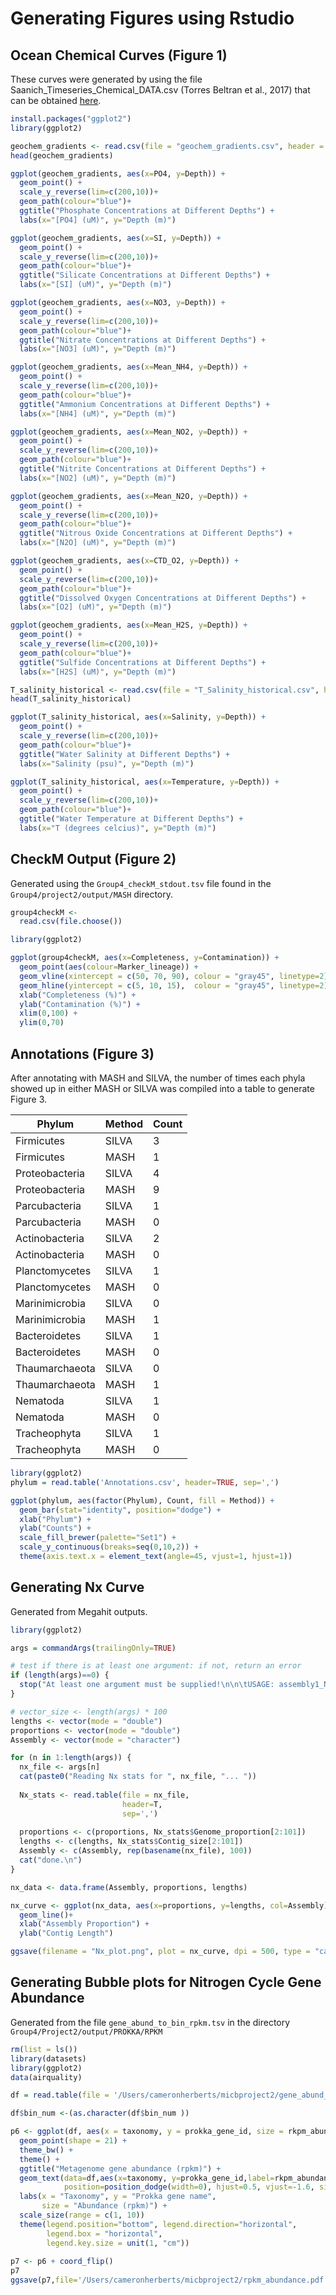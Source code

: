 # Generating Figures using Rstudio

## Ocean Chemical Curves (Figure 1)

These curves were generated by using the file Saanich_Timeseries_Chemical_DATA.csv (Torres Beltran et al., 2017) that can be obtained [here](http://datadryad.org/resource/doi:10.5061/dryad.nh035).

```R
install.packages("ggplot2")
library(ggplot2)

geochem_gradients <- read.csv(file = "geochem_gradients.csv", header = TRUE, sep = ",")
head(geochem_gradients)

ggplot(geochem_gradients, aes(x=PO4, y=Depth)) +  
  geom_point() +
  scale_y_reverse(lim=c(200,10))+
  geom_path(colour="blue")+
  ggtitle("Phosphate Concentrations at Different Depths") +
  labs(x="[PO4] (uM)", y="Depth (m)")

ggplot(geochem_gradients, aes(x=SI, y=Depth)) +  
  geom_point() +
  scale_y_reverse(lim=c(200,10))+
  geom_path(colour="blue")+
  ggtitle("Silicate Concentrations at Different Depths") +
  labs(x="[SI] (uM)", y="Depth (m)")

ggplot(geochem_gradients, aes(x=NO3, y=Depth)) +  
  geom_point() +
  scale_y_reverse(lim=c(200,10))+
  geom_path(colour="blue")+
  ggtitle("Nitrate Concentrations at Different Depths") +
  labs(x="[NO3] (uM)", y="Depth (m)")

ggplot(geochem_gradients, aes(x=Mean_NH4, y=Depth)) +  
  geom_point() +
  scale_y_reverse(lim=c(200,10))+
  geom_path(colour="blue")+
  ggtitle("Ammonium Concentrations at Different Depths") +
  labs(x="[NH4] (uM)", y="Depth (m)")

ggplot(geochem_gradients, aes(x=Mean_NO2, y=Depth)) +  
  geom_point() +
  scale_y_reverse(lim=c(200,10))+
  geom_path(colour="blue")+
  ggtitle("Nitrite Concentrations at Different Depths") +
  labs(x="[NO2] (uM)", y="Depth (m)")

ggplot(geochem_gradients, aes(x=Mean_N2O, y=Depth)) +  
  geom_point() +
  scale_y_reverse(lim=c(200,10))+
  geom_path(colour="blue")+
  ggtitle("Nitrous Oxide Concentrations at Different Depths") +
  labs(x="[N2O] (uM)", y="Depth (m)")

ggplot(geochem_gradients, aes(x=CTD_O2, y=Depth)) +  
  geom_point() +
  scale_y_reverse(lim=c(200,10))+
  geom_path(colour="blue")+
  ggtitle("Dissolved Oxygen Concentrations at Different Depths") +
  labs(x="[O2] (uM)", y="Depth (m)")

ggplot(geochem_gradients, aes(x=Mean_H2S, y=Depth)) +  
  geom_point() +
  scale_y_reverse(lim=c(200,10))+
  geom_path(colour="blue")+
  ggtitle("Sulfide Concentrations at Different Depths") +
  labs(x="[H2S] (uM)", y="Depth (m)")

T_salinity_historical <- read.csv(file = "T_Salinity_historical.csv", header = TRUE, sep=",")
head(T_salinity_historical)

ggplot(T_salinity_historical, aes(x=Salinity, y=Depth)) +  
  geom_point() +
  scale_y_reverse(lim=c(200,10))+
  geom_path(colour="blue")+
  ggtitle("Water Salinity at Different Depths") +
  labs(x="Salinity (psu)", y="Depth (m)")

ggplot(T_salinity_historical, aes(x=Temperature, y=Depth)) +  
  geom_point() +
  scale_y_reverse(lim=c(200,10))+
  geom_path(colour="blue")+
  ggtitle("Water Temperature at Different Depths") +
  labs(x="T (degrees celcius)", y="Depth (m)")
```

## CheckM Output (Figure 2)

Generated using the ```Group4_checkM_stdout.tsv``` file found in the ```Group4/project2/output/MASH``` directory.
```R
group4checkM <- 
  read.csv(file.choose())

library(ggplot2)

ggplot(group4checkM, aes(x=Completeness, y=Contamination)) +
  geom_point(aes(colour=Marker_lineage)) +
  geom_vline(xintercept = c(50, 70, 90), colour = "gray45", linetype=2) +
  geom_hline(yintercept = c(5, 10, 15),  colour = "gray45", linetype=2) + 
  xlab("Completeness (%)") +
  ylab("Contamination (%)") +
  xlim(0,100) +
  ylim(0,70)
```

## Annotations (Figure 3)

After annotating with MASH and SILVA, the number of times each phyla showed up in either MASH or SILVA was compiled into a table to generate Figure 3.

|Phylum	|Method	|Count|
|-------|--------|-------|
|Firmicutes	|SILVA	|3|
|Firmicutes	|MASH	|1|
|Proteobacteria	|SILVA|	4|
|Proteobacteria|	MASH	|9|
|Parcubacteria|	SILVA|	1|
|Parcubacteria|	MASH|	0|
|Actinobacteria|	SILVA|	2|
|Actinobacteria|	MASH|	0|
|Planctomycetes|	SILVA|	1|
|Planctomycetes|	MASH|	0|
|Marinimicrobia|	SILVA|	0|
|Marinimicrobia|	MASH	|1|
|Bacteroidetes|	SILVA|	1|
|Bacteroidetes|	MASH	|0|
|Thaumarchaeota|	SILVA|	0|
|Thaumarchaeota|	MASH	|1|
|Nematoda	|SILVA|	1|
|Nematoda	|MASH|	0|
|Tracheophyta	|SILVA|	1|
|Tracheophyta	|MASH|	0|


```R
library(ggplot2)
phylum = read.table('Annotations.csv', header=TRUE, sep=',')

ggplot(phylum, aes(factor(Phylum), Count, fill = Method)) +
  geom_bar(stat="identity", position="dodge") +
  xlab("Phylum") +
  ylab("Counts") +
  scale_fill_brewer(palette="Set1") +
  scale_y_continuous(breaks=seq(0,10,2)) +
  theme(axis.text.x = element_text(angle=45, vjust=1, hjust=1))
```

## Generating Nx Curve

Generated from Megahit outputs.

```R
library(ggplot2)

args = commandArgs(trailingOnly=TRUE)

# test if there is at least one argument: if not, return an error
if (length(args)==0) {
  stop("At least one argument must be supplied!\n\n\tUSAGE: assembly1_Nx.txt [assembly2_Nx.txt] ...", call.=FALSE)
}

# vector_size <- length(args) * 100
lengths <- vector(mode = "double")
proportions <- vector(mode = "double")
Assembly <- vector(mode = "character")

for (n in 1:length(args)) {
  nx_file <- args[n]
  cat(paste0("Reading Nx stats for ", nx_file, "... "))
  
  Nx_stats <- read.table(file = nx_file,
                         header=T,
                         sep=',')
  
  proportions <- c(proportions, Nx_stats$Genome_proportion[2:101])
  lengths <- c(lengths, Nx_stats$Contig_size[2:101])
  Assembly <- c(Assembly, rep(basename(nx_file), 100))
  cat("done.\n")
}

nx_data <- data.frame(Assembly, proportions, lengths)

nx_curve <- ggplot(nx_data, aes(x=proportions, y=lengths, col=Assembly)) +
  geom_line()+
  xlab("Assembly Proportion") +
  ylab("Contig Length")

ggsave(filename = "Nx_plot.png", plot = nx_curve, dpi = 500, type = "cairo-png")
```

## Generating Bubble plots for Nitrogen Cycle Gene Abundance

Generated from the file ```gene_abund_to_bin_rpkm.tsv``` in the directory ```Group4/Project2/output/PROKKA/RPKM```
```R
rm(list = ls())
library(datasets)
library(ggplot2)
data(airquality)

df = read.table(file = '/Users/cameronherberts/micbproject2/gene_abund_to_bin_rpkm.tsv', sep = '\t', header = TRUE)

df$bin_num <-(as.character(df$bin_num ))

p6 <- ggplot(df, aes(x = taxonomy, y = prokka_gene_id, size = rkpm_abundance)) +
  geom_point(shape = 21) +
  theme_bw() +
  theme() +
  ggtitle("Metagenome gene abundance (rpkm)") +
  geom_text(data=df,aes(x=taxonomy, y=prokka_gene_id,label=rkpm_abundance),
            position=position_dodge(width=0), hjust=0.5, vjust=-1.6, size=3) + 
  labs(x = "Taxonomy", y = "Prokka gene name",
       size = "Abundance (rpkm)") +
  scale_size(range = c(1, 10))
  theme(legend.position="bottom", legend.direction="horizontal",
        legend.box = "horizontal",
        legend.key.size = unit(1, "cm"))
  
p7 <- p6 + coord_flip()
p7
ggsave(p7,file='/Users/cameronherberts/micbproject2/rpkm_abundance.pdf')
```

